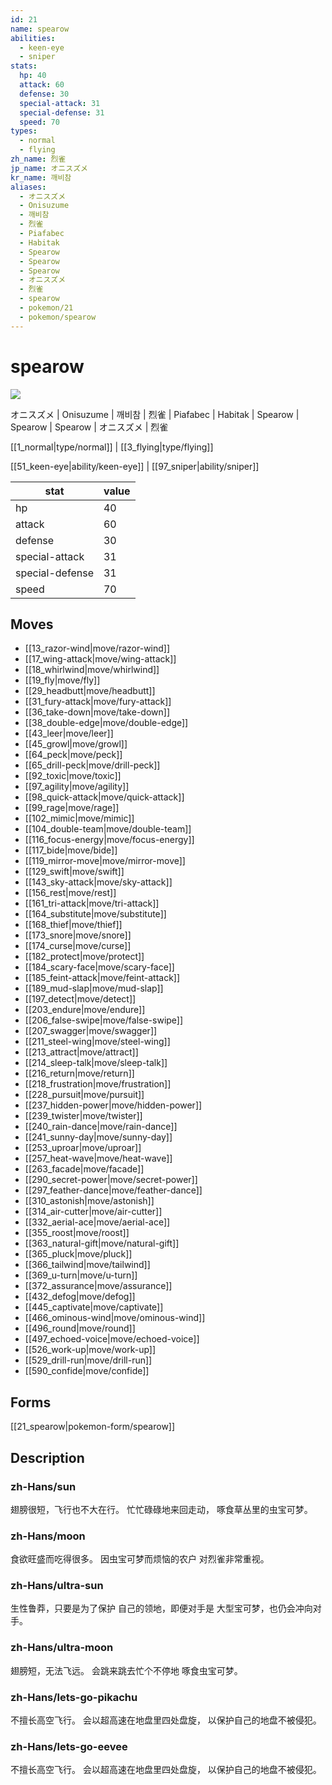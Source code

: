 ```yaml
---
id: 21
name: spearow
abilities:
  - keen-eye
  - sniper
stats:
  hp: 40
  attack: 60
  defense: 30
  special-attack: 31
  special-defense: 31
  speed: 70
types:
  - normal
  - flying
zh_name: 烈雀
jp_name: オニスズメ
kr_name: 깨비참
aliases:
  - オニスズメ
  - Onisuzume
  - 깨비참
  - 烈雀
  - Piafabec
  - Habitak
  - Spearow
  - Spearow
  - Spearow
  - オニスズメ
  - 烈雀
  - spearow
  - pokemon/21
  - pokemon/spearow
---
```

# spearow

![](https://raw.githubusercontent.com/PokeAPI/sprites/master/sprites/pokemon/21.png)

オニスズメ | Onisuzume | 깨비참 | 烈雀 | Piafabec | Habitak | Spearow | Spearow | Spearow | オニスズメ | 烈雀

[[1_normal|type/normal]] | [[3_flying|type/flying]]

[[51_keen-eye|ability/keen-eye]] | [[97_sniper|ability/sniper]]

|stat|value|
|---|---|
|hp|40|
|attack|60|
|defense|30|
|special-attack|31|
|special-defense|31|
|speed|70|


## Moves

- [[13_razor-wind|move/razor-wind]]
- [[17_wing-attack|move/wing-attack]]
- [[18_whirlwind|move/whirlwind]]
- [[19_fly|move/fly]]
- [[29_headbutt|move/headbutt]]
- [[31_fury-attack|move/fury-attack]]
- [[36_take-down|move/take-down]]
- [[38_double-edge|move/double-edge]]
- [[43_leer|move/leer]]
- [[45_growl|move/growl]]
- [[64_peck|move/peck]]
- [[65_drill-peck|move/drill-peck]]
- [[92_toxic|move/toxic]]
- [[97_agility|move/agility]]
- [[98_quick-attack|move/quick-attack]]
- [[99_rage|move/rage]]
- [[102_mimic|move/mimic]]
- [[104_double-team|move/double-team]]
- [[116_focus-energy|move/focus-energy]]
- [[117_bide|move/bide]]
- [[119_mirror-move|move/mirror-move]]
- [[129_swift|move/swift]]
- [[143_sky-attack|move/sky-attack]]
- [[156_rest|move/rest]]
- [[161_tri-attack|move/tri-attack]]
- [[164_substitute|move/substitute]]
- [[168_thief|move/thief]]
- [[173_snore|move/snore]]
- [[174_curse|move/curse]]
- [[182_protect|move/protect]]
- [[184_scary-face|move/scary-face]]
- [[185_feint-attack|move/feint-attack]]
- [[189_mud-slap|move/mud-slap]]
- [[197_detect|move/detect]]
- [[203_endure|move/endure]]
- [[206_false-swipe|move/false-swipe]]
- [[207_swagger|move/swagger]]
- [[211_steel-wing|move/steel-wing]]
- [[213_attract|move/attract]]
- [[214_sleep-talk|move/sleep-talk]]
- [[216_return|move/return]]
- [[218_frustration|move/frustration]]
- [[228_pursuit|move/pursuit]]
- [[237_hidden-power|move/hidden-power]]
- [[239_twister|move/twister]]
- [[240_rain-dance|move/rain-dance]]
- [[241_sunny-day|move/sunny-day]]
- [[253_uproar|move/uproar]]
- [[257_heat-wave|move/heat-wave]]
- [[263_facade|move/facade]]
- [[290_secret-power|move/secret-power]]
- [[297_feather-dance|move/feather-dance]]
- [[310_astonish|move/astonish]]
- [[314_air-cutter|move/air-cutter]]
- [[332_aerial-ace|move/aerial-ace]]
- [[355_roost|move/roost]]
- [[363_natural-gift|move/natural-gift]]
- [[365_pluck|move/pluck]]
- [[366_tailwind|move/tailwind]]
- [[369_u-turn|move/u-turn]]
- [[372_assurance|move/assurance]]
- [[432_defog|move/defog]]
- [[445_captivate|move/captivate]]
- [[466_ominous-wind|move/ominous-wind]]
- [[496_round|move/round]]
- [[497_echoed-voice|move/echoed-voice]]
- [[526_work-up|move/work-up]]
- [[529_drill-run|move/drill-run]]
- [[590_confide|move/confide]]

## Forms



[[21_spearow|pokemon-form/spearow]]

## Description

### zh-Hans/sun

翅膀很短，飞行也不大在行。
忙忙碌碌地来回走动，
啄食草丛里的虫宝可梦。

### zh-Hans/moon

食欲旺盛而吃得很多。
因虫宝可梦而烦恼的农户
对烈雀非常重视。

### zh-Hans/ultra-sun

生性鲁莽，只要是为了保护
自己的领地，即便对手是
大型宝可梦，也仍会冲向对手。

### zh-Hans/ultra-moon

翅膀短，无法飞远。
会跳来跳去忙个不停地
啄食虫宝可梦。

### zh-Hans/lets-go-pikachu

不擅长高空飞行。
会以超高速在地盘里四处盘旋，
以保护自己的地盘不被侵犯。

### zh-Hans/lets-go-eevee

不擅长高空飞行。
会以超高速在地盘里四处盘旋，
以保护自己的地盘不被侵犯。

